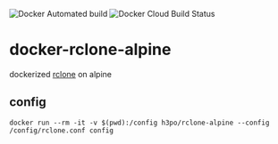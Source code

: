 ![Docker Automated build](https://img.shields.io/docker/automated/h3po/rclone-alpine) ![Docker Cloud Build Status](https://img.shields.io/docker/cloud/build/h3po/rclone-alpine)

# docker-rclone-alpine
dockerized [rclone](https://rclone.org/) on alpine

## config
```
docker run --rm -it -v $(pwd):/config h3po/rclone-alpine --config /config/rclone.conf config
```
